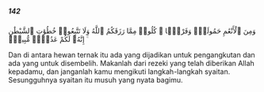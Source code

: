 ##### 142

<span class="ayah">وَمِنَ ٱلْأَنْعَٰمِ حَمُولَةًۭ وَفَرْشًۭا ۚ كُلُوا۟ مِمَّا رَزَقَكُمُ ٱللَّهُ وَلَا تَتَّبِعُوا۟ خُطُوَٰتِ ٱلشَّيْطَٰنِ ۚ إِنَّهُۥ لَكُمْ عَدُوٌّۭ مُّبِينٌۭ</span>

<span class="ayah_translation">Dan di antara hewan ternak itu ada yang dijadikan untuk pengangkutan dan ada yang untuk disembelih. Makanlah dari rezeki yang telah diberikan Allah kepadamu, dan janganlah kamu mengikuti langkah-langkah syaitan. Sesungguhnya syaitan itu musuh yang nyata bagimu.</span>
